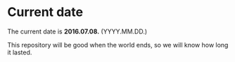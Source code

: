 # Current date

The current date is **2016.07.08.** (YYYY.MM.DD.)

This repository will be good when the world ends, so we will know how long it lasted.